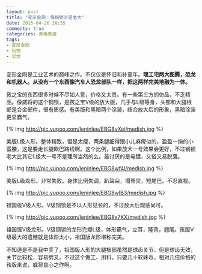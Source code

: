 ```yaml
---
layout: post
title: "变形金刚：俺钢锁才是老大"
date: 2015-04-26 20:55
comments: true
categories: 青梅煮酒
tags:
- 变形金刚
- 玩物
- 恐龙
---
```


变形金刚是工业艺术的巅峰之作。不仅仅是怀旧和补童年。**理工宅两大图腾，恐龙和机器人。从没有一个东西像汽车人恐龙部队一样，把这两样完美地融为一体。**

孩之宝的东西很多时候不尽如人意，价格又太贵。有一些第三方的仿品，不乏精品。像威将的这个钢锁，是孩之宝V级的放大版，几乎与L级等身，头部和大腿根部是合金部件，很有质感。有美版和黑暗两个涂装，结合放大后的形象，黑暗涂装更显霸气。

{% img http://pic.yupoo.com/leninlee/EBG8vXei/medish.jpg %}

美版L级人形。整体精致，但是太瘦，两条腿细得跟小儿麻痺似的，盈盈一掬的小蛮腰，这是要走长腿欧巴路线啊。这个比例，如果放大一号效果会更好，不过钢锁老大比其它L级大一号不是理所当然的么。最讨厌的是电镀，又俗又易脱落。

{% img http://pic.yupoo.com/leninlee/EBG8wf4l/medish.jpg %}

美版L级龙形。非常失败。身体比例失调，趴耳朵，塌脊梁，短尾巴。不忍直视。

{% img http://pic.yupoo.com/leninlee/EBG8wIB3/medish.jpg %}

祖国版V级人形。V级钢锁是不以人形见长的，不过放大后观感尚可。

{% img http://pic.yupoo.com/leninlee/EBG8x7KX/medish.jpg %}

祖国版V级龙形。V级钢锁的龙形完爆L级，体形霸气，立耳，隆背，翘尾。孩版V级最大的遗憾就是体形太小，祖国版龙形堪称完美。

不知道是不是我中奖了，祖国版人形的大腿根部虽然是球齿关节，但是球齿无效，关节比较松，容易劈叉。不过这个做工、用料，只要几十软妹币，相对几倍价格的孩版来说，威将良心之作啊。
